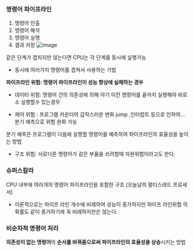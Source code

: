 
### 명령어 파이프라인
1. 명령어 인출
2. 명령어 해석
3. 명령어 실행
4. 결과 저장
![image](https://github.com/jin20203458/Obsidian/assets/127675852/cc732f6a-9a1f-49d3-9a11-fd20d0c6760f)

같은 단계가 겹치지만 않는다면 CPU는 각 단계를 동시에 실행가능
- 동시에 여러가지 명령어를 겹쳐서 사용하는 기법

**파이프라인 위험: 명령어 파이프라인이 성능 향상에 실패하는 경우**

- 데이터 위험: 명령어 간의 의존성에 의해 야기
  이전 명령어를 끝까지 실행해야 비로소 실행할수 있는경우

- 제어 위험 : 프로그램 카운터의 갑작스러운 변화
  jump ,인터럽트 등으로 인하여... 분기 예측으로 위험 완화 가능
  
분기 예측은 프로그램이 다음에 실행할 명령어를 예측하여 파이프라인의 효율성을 높이는 방법

- 구조 위험: 서로다른 명령어가 같은 부품을 쓰려할때 자원위험이라고도 한다.

### 슈퍼스칼라
CPU 내부에 여러개의 명령어 파이프라인을 포함한 구조
(오늘날의 멀티스레드 프로세서)

- 이론적으로는 파이프 라인 개수에 비례하여 성능이 증가하지만 파이프 라인위험 의 확률도 같이 증가하기에 꼭 비례하지만은 않는다.

### 비순차적  명령어 처리
**의존성이 없는 명령어**의 **순서를 바꿔줌으로써 파이프라인의 효율성을 상승**시키는 방법

